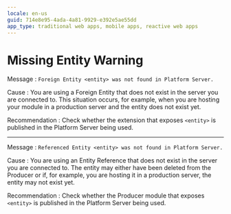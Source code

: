 ```yaml
---
locale: en-us
guid: 714e8e95-4ada-4a81-9929-e392e5ae55dd
app_type: traditional web apps, mobile apps, reactive web apps
---
```


# Missing Entity Warning

Message
:   `Foreign Entity <entity> was not found in Platform Server.`

Cause
:   You are using a Foreign Entity that does not exist in the server you are connected to. This situation occurs, for example, when you are hosting your module in a production server and the entity does not exist yet.

Recommendation
:   Check whether the extension that exposes `<entity>` is published in the Platform Server being used.

---

Message
:   `Referenced Entity <entity> was not found in Platform Server.`

Cause
:   You are using an Entity Reference that does not exist in the server you are connected to. The entity may either have been deleted from the Producer or if, for example, you are hosting it in a production server, the entity may not exist yet.

Recommendation
:   Check whether the Producer module that exposes `<entity>` is published in the Platform Server being used.
